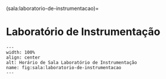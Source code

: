 (sala:laboratorio-de-instrumentacao)=

# Laboratório de Instrumentação

```{figure} ../_static/img/sala/laboratorio-de-instrumentacao.png
---
width: 100%
align: center
alt: Horário de Sala Laboratório de Instrumentação
name: fig:sala:laboratorio-de-instrumentacao
---
```

